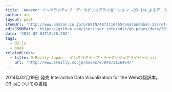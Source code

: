 ```yaml
---
title: 'Amazon: インタラクティブ・データビジュアライゼーション ―D3.jsによるデータの可視化 [大型本]: Scott Murray, 長尾 高弘'
author: azu
layout: post
itemUrl: 'http://www.amazon.co.jp/o/ASIN/4873116465/amazon0abac-22/ref=nosim'
editJSONPath: 'https://github.com/jser/jser.info/edit/gh-pages/data/2014/02/index.json'
date: '2014-02-04T12:56:20Z'
tags:
  - d3.js
  - book
relatedLinks:
  - title: O'Reilly Japan - インタラクティブ・データビジュアライゼーション
    url: 'http://www.oreilly.co.jp/books/9784873116464/'
---
```

2014年02月19日 発売
Interactive Data Visualization for the Webの翻訳本。
D3.jsについての書籍
